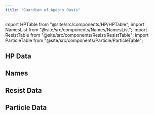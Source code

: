 ```yaml
---
title: "Guardian of Apep's Oasis"
---
```


import HPTable from "@site/src/components/HP/HPTable";
import NamesList from "@site/src/components/Names/NamesList";
import ResistTable from "@site/src/components/Resist/ResistTable";
import ParticleTable from "@site/src/components/Particle/ParticleTable";

## HP Data

<HPTable item_key="guardianofapepsoasis" data_src="enemy" />

## Names

<NamesList item_key="guardianofapepsoasis" data_src="enemy" />

## Resist Data

<ResistTable item_key="guardianofapepsoasis" data_src="enemy" />

## Particle Data

<ParticleTable item_key="guardianofapepsoasis" data_src="enemy" />